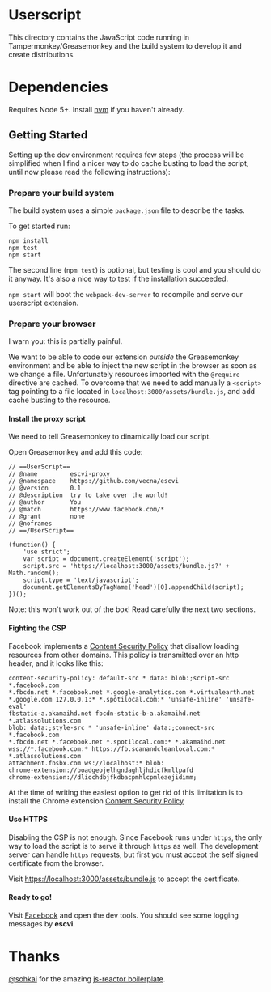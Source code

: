 # Userscript
This directory contains the JavaScript code running in
Tampermonkey/Greasemonkey and the build system to develop it and create
distributions.


# Dependencies
Requires Node 5+. Install [nvm](https://github.com/creationix/nvm) if you
haven't already.


## Getting Started
Setting up the dev environment requires few steps (the process will be
simplified when I find a nicer way to do cache busting to load the script,
until now please read the following instructions):


### Prepare your build system
The build system uses a simple `package.json` file to describe the tasks.

To get started run:
```
npm install
npm test
npm start
```

The second line (`npm test`) is optional, but testing is cool and you should do
it anyway. It's also a nice way to test if the installation succeeded.

`npm start` will boot the `webpack-dev-server` to recompile and serve our
userscript extension.


### Prepare your browser
I warn you: this is partially painful.

We want to be able to code our extension *outside* the Greasemonkey environment
and be able to inject the new script in the browser as soon as we change a
file. Unfortunately resources imported with the `@require` directive are
cached. To overcome that we need to add manually a `<script>` tag pointing to a
file located in `localhost:3000/assets/bundle.js`, and add cache
busting to the resource.


#### Install the proxy script
We need to tell Greasemonkey to dinamically load our script.

Open Greasemonkey and add this code:

```
// ==UserScript==
// @name         escvi-proxy
// @namespace    https://github.com/vecna/escvi
// @version      0.1
// @description  try to take over the world!
// @author       You
// @match        https://www.facebook.com/*
// @grant        none
// @noframes
// ==/UserScript==

(function() {
    'use strict';
    var script = document.createElement('script');
    script.src = 'https://localhost:3000/assets/bundle.js?' + Math.random();
    script.type = 'text/javascript';
    document.getElementsByTagName('head')[0].appendChild(script);
})();
```

Note: this won't work out of the box! Read carefully the next two sections.

#### Fighting the CSP
Facebook implements a [Content Security
Policy](https://content-security-policy.com/) that disallow loading resources
from other domains. This policy is transmitted over an http header, and it
looks like this:

```
content-security-policy: default-src * data: blob:;script-src *.facebook.com
*.fbcdn.net *.facebook.net *.google-analytics.com *.virtualearth.net
*.google.com 127.0.0.1:* *.spotilocal.com:* 'unsafe-inline' 'unsafe-eval'
fbstatic-a.akamaihd.net fbcdn-static-b-a.akamaihd.net *.atlassolutions.com
blob: data:;style-src * 'unsafe-inline' data:;connect-src *.facebook.com
*.fbcdn.net *.facebook.net *.spotilocal.com:* *.akamaihd.net
wss://*.facebook.com:* https://fb.scanandcleanlocal.com:* *.atlassolutions.com
attachment.fbsbx.com ws://localhost:* blob:
chrome-extension://boadgeojelhgndaghljhdicfkmllpafd
chrome-extension://dliochdbjfkdbacpmhlcpmleaejidimm;
```

At the time of writing the easiest option to get rid of this limitation is to
install the Chrome extension [Content Security
Policy](https://chrome.google.com/webstore/detail/disable-content-security/ieelmcmcagommplceebfedjlakkhpden)


#### Use HTTPS
Disabling the CSP is not enough. Since Facebook runs under `https`, the only
way to load the script is to serve it through `https` as well.
The development server can handle `https` requests, but first you must accept
the self signed certificate from the browser.

Visit
[https://localhost:3000/assets/bundle.js](https://localhost:3000/assets/bundle.js)
to accept the certificate.


#### Ready to go!
Visit [Facebook](https://www.facebook.com/) and open the dev tools. You should
see some logging messages by **escvi**.

# Thanks
[@sohkai](https://github.com/sohkai) for the amazing [js-reactor
boilerplate](https://github.com/bigchaindb/js-reactor).

